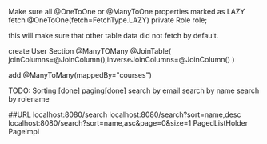Make sure all @OneToOne or @ManyToOne properties marked as LAZY fetch
@OneToOne(fetch=FetchType.LAZY)
	private Role role;
	
this will make sure that other table data did not fetch by default.

create User Section
@ManyTOMany
@JoinTable(
joinColumns=@JoinColumn(),inverseJoinColumns=@JoinColumn()
)

add
@ManyToMany(mappedBy="courses")

TODO:
Sorting [done]
paging[done]
search by email
search by name
search by rolename

##URL
localhost:8080/search
localhost:8080/search?sort=name,desc
localhost:8080/search?sort=name,asc&page=0&size=1
PagedListHolder
PageImpl